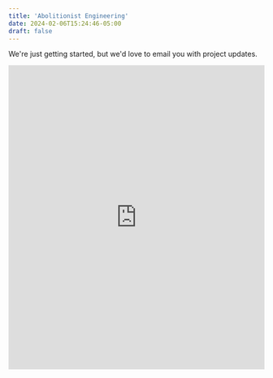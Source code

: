 ```yaml
---
title: 'Abolitionist Engineering'
date: 2024-02-06T15:24:46-05:00
draft: false
---
```


We're just getting started, but we'd love to email you with project updates.

<iframe width="540" height="600" src="https://1a058c67.sibforms.com/serve/MUIFAOKiITUAr_ncC7qOToUJXjPP4jCV8U-stHVjYYpYxacJtfApkFv93vMdZGGjlJK3f7Z76bknuiz60HU8SV_hfxUCkbltaXcthzNJw55_zpsKq-wAEOSJgtt-wXxAE_Ph321KCwrBsqX0Sz6HwXgVXjP2HeDXXig6DHXCVs7-LaQ6OMy8BdbJP4GuDR_UrSclvxOvfiQXyE_C" frameborder="0" scrolling="auto" allowfullscreen style="display: block;margin-left: auto;margin-right: auto;max-width: 100%;"></iframe>